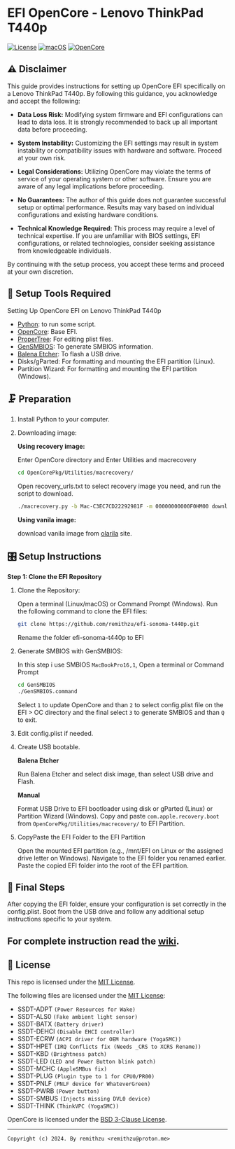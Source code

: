 # EFI OpenCore - Lenovo ThinkPad T440p
[![License](https://img.shields.io/badge/license-MIT-purple)](/LICENSE)
[![macOS](https://img.shields.io/badge/macOS-Sonoma-brightblue?logo=apple&color=%2300a8ff
)](https://developer.apple.com/documentation/macos-release-notes/macos-14_6-release-notes)
[![OpenCore](https://img.shields.io/badge/OpenCore-1.0.1-brightblue?color=%230097e6
)](https://github.com/acidanthera/OpenCorePkg)

## ⚠️ Disclaimer
This guide provides instructions for setting up OpenCore EFI specifically on a Lenovo ThinkPad T440p. By following this guidance, you acknowledge and accept the following:

* <b>Data Loss Risk:</b> Modifying system firmware and EFI configurations can lead to data loss. It is strongly recommended to back up all important data before proceeding.

* <b>System Instability:</b>  Customizing the EFI settings may result in system instability or compatibility issues with hardware and software. Proceed at your own risk.

* <b>Legal Considerations:</b>  Utilizing OpenCore may violate the terms of service of your operating system or other software. Ensure you are aware of any legal implications before proceeding.

* <b>No Guarantees:</b>  The author of this guide does not guarantee successful setup or optimal performance. Results may vary based on individual configurations and existing hardware conditions.

* <b>Technical Knowledge Required:</b> This process may require a level of technical expertise. If you are unfamiliar with BIOS settings, EFI configurations, or related technologies, consider seeking assistance from knowledgeable individuals.

By continuing with the setup process, you accept these terms and proceed at your own discretion.

## 🧰 Setup Tools Required
Setting Up OpenCore EFI on Lenovo ThinkPad T440p
* [Python](): to run some script.
* [OpenCore](https://github.com/acidanthera/OpenCorePkg): Base EFI.
* [ProperTree](https://github.com/corpnewt/ProperTree): For editing plist files.
* [GenSMBIOS](https://github.com/corpnewt/GenSMBIOS): To generate SMBIOS information.
* [Balena Etcher](https://www.balena.io/etcher): To flash a USB drive.
* Disks/gParted: For formatting and mounting the EFI partition (Linux).
* Partition Wizard: For formatting and mounting the EFI partition (Windows).

## 🗜️ Preparation
1. Install Python to your computer.
2. Downloading image:

    <b>Using recovery image:</b>

    Enter OpenCore directory and Enter Utilities and macrecovery
    ```bash
    cd OpenCorePkg/Utilities/macrecovery/
    ```
    Open recovery_urls.txt to select recovery image you need, and run the script to download.

    ```bash
    ./macrecovery.py -b Mac-C3EC7CD22292981F -m 00000000000F0HM00 download
    ```

    <b>Using vanila image:</b>
    
    download vanila image from [olarila](https://olarila.com) site.
## 🎛️ Setup Instructions
<b>Step 1: Clone the EFI Repository</b>
1. Clone the Repository:

    Open a terminal (Linux/macOS) or Command Prompt (Windows).
Run the following command to clone the EFI files:
    ```bash
    git clone https://github.com/remithzu/efi-sonoma-t440p.git
    ```
    Rename the folder efi-sonoma-t440p to EFI
2. Generate SMBIOS with GenSMBIOS:

    In this step i use SMBIOS `MacBookPro16,1`, Open a terminal or Command Prompt
    ```bash
    cd GenSMBIOS
    ./GenSMBIOS.command
    ```
    Select ` 1 ` to update OpenCore and than ` 2 ` to select config.plist file on the EFI > OC directory and the final select ` 3 ` to generate SMBIOS and than ` Q ` to exit.

3. Edit config.plist if needed.

4. Create USB bootable.

    <b>Balena Etcher</b>

    Run Balena Etcher and select disk image, than select USB drive and Flash.

    <b>Manual</b>

    Format USB Drive to EFI bootloader using disk or gParted (Linux) or Partition Wizard (Windows). Copy and paste `com.apple.recovery.boot` from `OpenCorePkg/Utilities/macrecovery/` to EFI Partition.

5. CopyPaste the EFI Folder to the EFI Partition

    Open the mounted EFI partition (e.g., /mnt/EFI on Linux or the assigned drive letter on Windows). Navigate to the EFI folder you renamed earlier. Paste the copied EFI folder into the root of the EFI partition.

## 🏁 Final Steps
After copying the EFI folder, ensure your configuration is set correctly in the config.plist. Boot from the USB drive and follow any additional setup instructions specific to your system.

For complete instruction read the [wiki](https://github.com/remithzu/efi-sonoma-t440p/wiki).
---


## 📜 License

This repo is licensed under the [MIT License](https://github.com/valnoxy/t440p-oc/blob/main/LICENSE).

The following files are licensed under the [MIT License](https://github.com/valnoxy/t440p-oc/blob/main/LICENSE):
- SSDT-ADPT ```(Power Resources for Wake)```
- SSDT-ALS0 ```(Fake ambient light sensor)```
- SSDT-BATX ```(Battery driver)```
- SSDT-DEHCI ```(Disable EHCI controller)```
- SSDT-ECRW ```(ACPI driver for OEM hardware (YogaSMC))```
- SSDT-HPET ```(IRQ Conflicts fix (Needs _CRS to XCRS Rename))```
- SSDT-KBD ```(Brightness patch)```
- SSDT-LED ```(LED and Power Button blink patch)```
- SSDT-MCHC ```(AppleSMBus fix)```
- SSDT-PLUG ```(Plugin type to 1 for CPU0/PR00)```
- SSDT-PNLF ```(PNLF device for WhateverGreen)```
- SSDT-PWRB ```(Power button)```
- SSDT-SMBUS ```(Injects missing DVL0 device)```
- SSDT-THINK ```(ThinkVPC (YogaSMC))```

OpenCore is licensed under the [BSD 3-Clause License](https://github.com/acidanthera/OpenCorePkg/blob/master/LICENSE.txt).


---
```Copyright (c) 2024. By remithzu <remithzu@proton.me>```